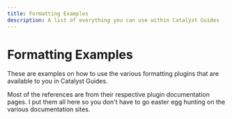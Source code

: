 ```yaml
---
title: Formatting Examples
description: A list of everything you can use within Catalyst Guides
---
```


# Formatting Examples

These are examples on how to use the various formatting plugins that are available to you in Catalyst Guides.

Most of the references are from their respective plugin documentation pages. I put them all here so you don't have to go easter egg hunting on the various documentation sites.
